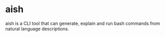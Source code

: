 # aish
aish is a CLI tool that can generate, explain and run bash commands from natural language descriptions. 
